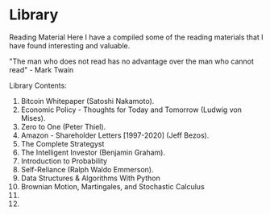 # Library
Reading Material
Here I have a compiled some of the reading materials that I have found interesting and valuable.

"The man who does not read has no advantage over the man who cannot read"
                                                                  - Mark Twain

Library Contents:
1. Bitcoin Whitepaper (Satoshi Nakamoto).
2. Economic Policy - Thoughts for Today and Tomorrow (Ludwig von Mises).
3. Zero to One (Peter Thiel).
4. Amazon - Shareholder Letters [1997-2020] (Jeff Bezos).
5. The Complete Strategyst
6. The Intelligent Investor (Benjamin Graham).
7. Introduction to Probability
8. Self-Reliance (Ralph Waldo Emmerson).
9. Data Structures & Algorithms With Python
10. Brownian Motion, Martingales, and Stochastic Calculus
11. 
12.